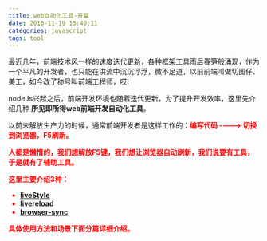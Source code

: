 ```yaml
---
title: web自动化工具-开篇
date: 2016-11-19 15:40:11
categories: javascript
tags: tool
---
```

最近几年，前端技术风一样的速度迭代更新，各种框架工具雨后春笋般涌现，作为一个平凡的开发者，也只能在洪流中沉沉浮浮，微不足道，以前前端叫做切图仔、美工，如今改了称号叫前端工程师，哎! 
<!-- more -->
nodeJs兴起之后，前端开发环境也随着迭代更新，为了提升开发效率，这里先介绍几种 **所见即所得web前端开发自动化工具**。

以前未解放生产力的时候，通常前端开发者是这样工作的：<b style="color: red;">编写代码 ----> 切换到浏览器，F5刷新<b>。

人都是懒惰的，我们想解放F5键，我们想让浏览器自动刷新，我们说要有工具，于是就有了辅助工具。

这里主要介绍3种：
- [liveStyle](http://livestyle.io/)
- [livereload](https://www.npmjs.com/package/livereload)
- [browser-sync](https://browsersync.io/)

具体使用方法和场景下面分篇详细介绍。